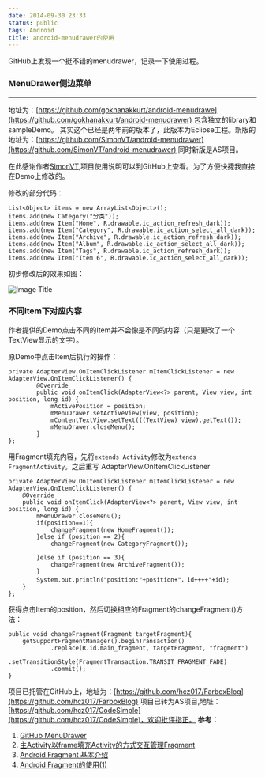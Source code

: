 ```yaml
---
date: 2014-09-30 23:33
status: public
tags: Android
title: android-menudrawer的使用
---
```



GitHub上发现一个挺不错的menudrawer，记录一下使用过程。

### MenuDrawer侧边菜单
- - -

地址为：[https://github.com/gokhanakkurt/android-menudrawe](https://github.com/gokhanakkurt/android-menudrawer) 包含独立的library和sampleDemo。
其实这个已经是两年前的版本了，此版本为Eclipse工程。新版的地址为：[https://github.com/SimonVT/android-menudrawer](https://github.com/SimonVT/android-menudrawer)
同时新版是AS项目。

在此感谢作者[SimonVT](https://github.com/SimonVT),项目使用说明可以到GitHub上查看。为了方便快捷我直接在Demo上修改的。

修改的部分代码：

    List<Object> items = new ArrayList<Object>();
    items.add(new Category("分类"));
    items.add(new Item("Home", R.drawable.ic_action_refresh_dark));
    items.add(new Item("Category", R.drawable.ic_action_select_all_dark));
    items.add(new Item("Archive", R.drawable.ic_action_refresh_dark));
    items.add(new Item("Album", R.drawable.ic_action_select_all_dark));
    items.add(new Item("Tags", R.drawable.ic_action_refresh_dark));
    items.add(new Item("Item 6", R.drawable.ic_action_select_all_dark));
            
初步修改后的效果如图：

![Image Title](http://ww4.sinaimg.cn/mw690/69443115jw1el77u5cu1mj20u01e0gpk.jpg)


### 不同item下对应内容

作者提供的Demo点击不同的Item并不会像是不同的内容（只是更改了一个TextView显示的文字）。

原Demo中点击Item后执行的操作：

    private AdapterView.OnItemClickListener mItemClickListener = new AdapterView.OnItemClickListener() {
            @Override
            public void onItemClick(AdapterView<?> parent, View view, int position, long id) {
                mActivePosition = position;
                mMenuDrawer.setActiveView(view, position);
                mContentTextView.setText(((TextView) view).getText());
                mMenuDrawer.closeMenu();
            }
    };
    
 用Fragment填充内容，先将```extends Activity```修改为```extends FragmentActivity```。之后重写  AdapterView.OnItemClickListener

    private AdapterView.OnItemClickListener mItemClickListener = new AdapterView.OnItemClickListener() {
        @Override
        public void onItemClick(AdapterView<?> parent, View view, int position, long id) {
            mMenuDrawer.closeMenu();
            if(position==1){
            	changeFragment(new HomeFragment());
            }else if (position == 2){
                changeFragment(new CategoryFragment());

            }else if (position == 3){
            	changeFragment(new ArchiveFragment());
            }
            System.out.println("position:"+position+"，id++++"+id);
        }
    };

获得点击Item的position，然后切换相应的Fragment的changeFragment()方法：

	public void changeFragment(Fragment targetFragment){
        getSupportFragmentManager().beginTransaction()
        		.replace(R.id.main_fragment, targetFragment, "fragment")
                .setTransitionStyle(FragmentTransaction.TRANSIT_FRAGMENT_FADE)
                .commit();
    }

项目已托管在GitHub上，地址为：[https://github.com/hcz017/FarboxBlog](https://github.com/hcz017/FarboxBlog)
项目已转为AS项目,地址：[https://github.com/hcz017/CodeSimple](https://github.com/hcz017/CodeSimple)，欢迎批评指正。
**参考：**
1. [GitHub MenuDrawer](https://github.com/gokhanakkurt/android-menudrawe)
1. [主Activity以frame填充Activity的方式交互管理Fragment](http://blog.sina.com.cn/s/blog_537d61430101bakx.html)    
2. [Android Fragment 基本介绍](http://www.cnblogs.com/mengdd/archive/2013/01/08/2851368.html)
3. [Android Fragment的使用(1)](http://www.cnblogs.com/xinye/archive/2012/08/28/2659712.html)